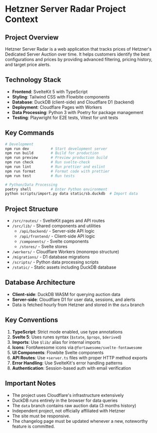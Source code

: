 # Hetzner Server Radar Project Context

## Project Overview
Hetzner Server Radar is a web application that tracks prices of Hetzner's Dedicated Server Auction over time. It helps customers identify the best configurations and prices by providing advanced filtering, pricing history, and target price alerts.

## Technology Stack
- **Frontend**: SvelteKit 5 with TypeScript
- **Styling**: Tailwind CSS with Flowbite components
- **Database**: DuckDB (client-side) and Cloudflare D1 (backend)
- **Deployment**: Cloudflare Pages with Workers
- **Data Processing**: Python 3 with Poetry for package management
- **Testing**: Playwright for E2E tests, Vitest for unit tests

## Key Commands
```bash
# Development
npm run dev          # Start development server
npm run build        # Build for production
npm run preview      # Preview production build
npm run check        # Run svelte-check
npm run lint         # Run prettier and eslint
npm run format       # Format code with prettier
npm run test         # Run tests

# Python/Data Processing
poetry shell         # Enter Python environment
python scripts/import.py data static/sb.duckdb  # Import data
```

## Project Structure
- `/src/routes/` - SvelteKit pages and API routes
- `/src/lib/` - Shared components and utilities
  - `/api/backend/` - Server-side API logic
  - `/api/frontend/` - Client-side API logic
  - `/components/` - Svelte components
  - `/stores/` - Svelte stores
- `/workers/` - Cloudflare Workers (monorepo structure)
- `/migrations/` - D1 database migrations
- `/scripts/` - Python data processing scripts
- `/static/` - Static assets including DuckDB database

## Database Architecture
- **Client-side**: DuckDB WASM for querying auction data
- **Server-side**: Cloudflare D1 for user data, sessions, and alerts
- Data is fetched hourly from Hetzner and stored in the `data` branch

## Key Conventions
1. **TypeScript**: Strict mode enabled, use type annotations
2. **Svelte 5**: Uses runes syntax (`$state`, `$props`, `$derived`)
3. **Imports**: Use `$lib/` alias for internal imports
4. **Icons**: FontAwesome icons via `@fortawesome/svelte-fontawesome`
5. **UI Components**: Flowbite Svelte components
6. **API Routes**: Use `+server.ts` files with proper HTTP method exports
7. **Error Handling**: Use SvelteKit's error handling patterns
8. **Authentication**: Session-based auth with email verification

## Important Notes
- The project uses Cloudflare's infrastructure extensively
- DuckDB runs entirely in the browser for data queries
- The `data` branch contains raw auction data (3 months history)
- Independent project, not officially affiliated with Hetzner
- The site must be responsive.
- The changelog page must be updated whenever a new, noteworthy feature is committed.